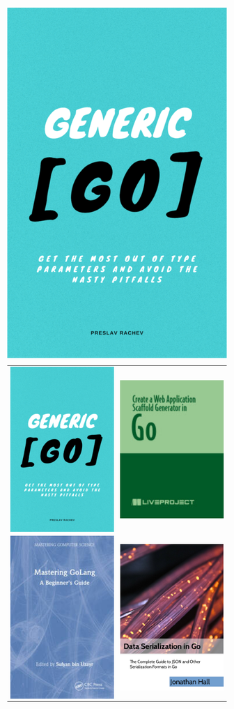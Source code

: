 ![book](/covers/Generic_Go.png)

<table>
  <tr>
    <td> <img src="/covers/Generic_Go.png" alt="1" width=360px></td>
    <td><img src="/covers/Create a Web Application Scaffold Generator in Go.jpg" alt="2" width=360px></td>
  </tr>
  <tr>
    <td><img src="/covers/Mastering GoLang.jpg" alt="3" width=360px></td>
    <td><img src="/covers/Data Serialization in Go.png" alt="4" width=360px></td>
  </tr>
</table>
